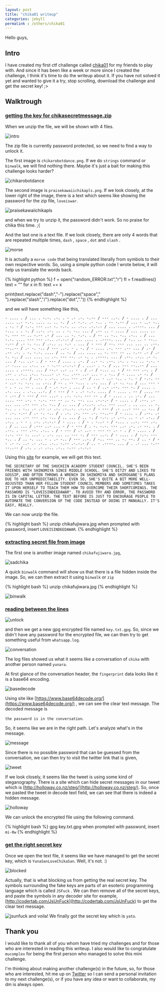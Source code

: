 ```yaml
---
layout: post
title: "chika01 writeup"
categories: jekyll
permalink : /others/chika01
---
```


Hello guys,

## Intro

I have created my first ctf challenge called [chika01](https://github.com/yunaranyancat/cryptoalltheway/blob/master/chika01.zip) for my friends to play with. And since it has been like a week or more since I created the challenge, I think it's time to do the writeup about it. If you have not solved it yet and wanted to give it a try, stop scrolling, download the challenge and get the secret key! ;>

## Walktrough

### <u> getting the key for chikasecretmessage.zip </u>

When we unzip the file, we will be shown with 4 files.

![intro](/musubi/assets/chika01/intro.png)

The zip file is currently password protected, so we need to find a way to unlock it.

The first image is `chikarobotdance.png`. If we do `strings` command or `binwalk`, we will find nothing there. Maybe it's just a bait for making this challenge looks harder?

![chikarobotdance](/musubi/assets/chika01/chikarobotdance.png)

The second image is `praisekawaiichikapls.png`. If we look closely, at the lower right of the image, there is a text which seems like showing the password for the zip file, `loveiswar`.

![praisekawaiichikapls](/musubi/assets/chika01/praisechikapls.png)

and when we try to unzip it, the password didn't work. So no praise for chika this time. ;{

And the last one is a text file. If we look closely, there are only 4 words that are repeated multiple times, `dash` , `space` , `dot` and `slash` .

![morse](/musubi/assets/chika01/randomerror.png)

It is actually a `morse code` that being translated literally from symbols to their own respective words. So, using a simple python code I wrote below, it will help us translate the words back.

{% highlight python %}
f = open("random_ERROR.txt","r")
fl = f.readlines()
text = ""
for x in fl:
    text += x

print(text.replace("dash","-").replace("space"," ").replace("slash","/").replace("dot","."))
{% endhighlight %}

and we will have something like this,

`- .... . / ... . -.-. .-. . - .- .-. -.-- / --- ..-. / - .... . / ... .... ..- -.-. .... .. .. -. / .- -.-. .- -.. . -- -.-- / ... - ..- -.. . -. - / -.-. --- ..- -. -.-. .. .-.. .-.-.- / ... .... . .----. ... / -... . . -. / ..-. .-. .. . -. -.. ... / .-- .. - .... / ... .... .. -. --- -- .. -.-- .- / ... .. -. -.-. . / -- .. -.. -.. .-.. . / ... -.-. .... --- --- .-.. .-.-.- / ... .... . .----. ... / -.. .. - --.. -.-- / .- -. -.. / .-.. .. -.- . ... / - --- / --. --- ... ... .. .--. --..-- / .- -. -.. / --- ..-. - . -. / - .... .-. --- .-- ... / .- / .-- .-. . -. -.-. .... / .. -. / ... .... .. -. --- -- .. -.-- .- / .- -. -.. / ... .... .. .-. --- --. .- -. . .----. ... / .--. .-.. .- -. ... / -.. ..- . / - --- / .... . .-. / ..- -. .--. .-. . -.. .. -.-. - .- -... .. .-.. .. - -.-- .-.-.- / . ...- . -. / ... --- --..-- / ... .... . .----. ... / --.- ..- .. - . / .- / -... .. - / -- --- .-. . / .-- . .-.. .-.. -....- .- -.. .--- ..- ... - . -.. / - .... .- -. / .... . .-. / ..-. . .-.. .-.. --- .-- / ... - ..- -.. . -. - / -.-. --- ..- -. -.-. .. .-.. / -- . -- -... . .-. ... / .- -. -.. / ... --- -- . - .. -- . ... / - .- -.- . ... / .. - / ..- .--. --- -. / .... . .-. ... . .-.. ..-. / - --- / - . .- -.-. .... / - .... . -- / .... --- .-- / - --- / --- ...- . .-. -.-. --- -- . / - .... . .. .-. / ... .... --- .-. - -.-. --- -- .. -. --. ... .-.-.- / - .... . / .--. .- ... ... .-- --- .-. -.. / .. ... / .-..-. .-.. --- ...- . .. ... .. -. -.. . . -.. .- .-- .- .-. .-..-. .-.-.- / - --- / .- ...- --- .. -.. / - .-. -.-- / .- -. -.. / . .-. .-. --- .-. --..-- / - .... . / .--. .- ... ... .-- --- .-. -.. / .. ... / .. -. / -.-. .- .--. .. - .- .-.. / .-.. . - - . .-. .-.-.- / - .... . / - . -..- - / -... . ..-. --- .-. . / .. ... / .--- ..- ... - / - --- / . -. -.-. --- ..- .-. .- --. . / .--. . --- .--. .-.. . / - --- / .- ..- - --- -- .- - . / - .... . / -.-. --- -. ...- . .-. ... .. --- -. / --- ..-. / - .... . / -.-. --- -.. . / .. -. ... - . .- -.. / --- ..-. / -.. --- .. -. --. / .. - / -- .- -. ..- .- .-.. .-.. -.-- .-.-.- / .. - .----. ... / . .- ... -.-- --..-- / .-. . .- .-.. .-.. -.-- .-.-.-`

Using this [site](https://morsecode.scphillips.com/translator.html) for example, we will get this text.

`THE SECRETARY OF THE SHUCHIIN ACADEMY STUDENT COUNCIL. SHE'S BEEN FRIENDS WITH SHINOMIYA SINCE MIDDLE SCHOOL. SHE'S DITZY AND LIKES TO GOSSIP, AND OFTEN THROWS A WRENCH IN SHINOMIYA AND SHIROGANE'S PLANS DUE TO HER UNPREDICTABILITY. EVEN SO, SHE'S QUITE A BIT MORE WELL-ADJUSTED THAN HER FELLOW STUDENT COUNCIL MEMBERS AND SOMETIMES TAKES IT UPON HERSELF TO TEACH THEM HOW TO OVERCOME THEIR SHORTCOMINGS. THE PASSWORD IS "LOVEISINDEEDAWAR". TO AVOID TRY AND ERROR, THE PASSWORD IS IN CAPITAL LETTER. THE TEXT BEFORE IS JUST TO ENCOURAGE PEOPLE TO AUTOMATE THE CONVERSION OF THE CODE INSTEAD OF DOING IT MANUALLY. IT'S EASY, REALLY.`

We can now unzip the file.

{% highlight bash %}
unzip chikafujiwara.jpg
when prompted with password, insert `LOVEISINDEEDAWAR`.
{% endhighlight %}

### <u> extracting secret file from image </u>

The first one is another image named `chikafujiwara.jpg`,

![sadchika](/musubi/assets/chika01/sadchika.png)

A quick `binwalk` command will show us that there is a file hidden inside the image. So, we can then extract it using `binwalk` or `zip`

{% highlight bash %}
unzip chikafujiwara.jpg
{% endhighlight %}

![binwalk](/musubi/assets/chika01/binwalk.png)

### <u> reading between the lines </u>

![unlock](/musubi/assets/chika01/unlocked.png)

and then we get a new gpg encrypted file named `key.txt.gpg`. So, since we didn't have any password for the encrypted file, we can then try to get something useful from `whatsapp.log`.

![conversation](/musubi/assets/chika01/conv.png)

The log files showed us what it seems like a conversation of `chika` with another person named `yunara`.

At first glance of the conversation header, the `fingerprint` data looks like it is a base64 encoding.

![basedecode](/musubi/assets/chika01/base64.png)

Using site like [https://www.base64decode.org/](https://www.base64decode.org/) , we can see the clear text message. The decoded message is

` the password is in the conversation `.

So, it seems like we are in the right path. Let's analyze what's in the message.

![message](/musubi/assets/chika01/message.png)

Since there is no possible password that can be guessed from the conversation, we can then try to visit the twitter link that is given,

![tweet](/musubi/assets/chika01/tweet.png)

If we look closely, it seems like the tweet is using some kind of steganography. There is a site which can hide secret messages in our tweet which is [http://holloway.co.nz/steg/](http://holloway.co.nz/steg/). So, once we pasted the tweet in decode text field, we can see that there is indeed a hidden message.

![holloway](/musubi/assets/chika01/holloway.png)

We can unlock the encrypted file using the following command.

{% highlight bash %}
gpg key.txt.gpg
when prompted with password, insert `mi-0w`
{% endhighlight %}

### <u> get the right secret key </u>

Once we open the text file, it seems like we have managed to get the secret key, which is `YunaSanLoveChikaSan`. Well, it's not. :)

![blocked](/musubi/assets/chika01/blocked.png)

Actually, that is what blocking us from getting the real secret key. The symbols surrounding the fake keys are parts of an esoteric programming language which is called `JSFuck` . We can then remove all of the secret keys, and paste the symbols in any decoder site for example, [http://codertab.com/JsUnFuck](http://codertab.com/JsUnFuck) to get the clear text message.

![jsunfuck](/musubi/assets/chika01/jsunfuck.png)
and voila! We finally got the secret key which is `yato`.

## Thank you

I would like to thank all of you whom have tried my challenges and for those who are interested in reading this writeup. I also would like to congratulate `mucomplex` for being the first person who managed to solve this mini challenge.

I'm thinking about making another challenge(s) in the future, so, for those who are interested, hit me up on [Twitter](https://twitter.com/yunaranyancat) so I can send a personal invitation to my next challenge(s), or if you have any idea or want to collaborate, my dm is always open.  
